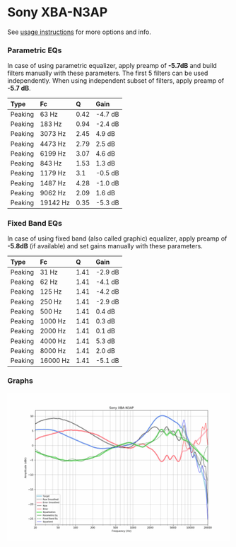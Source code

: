 # Sony XBA-N3AP
See [usage instructions](https://github.com/jaakkopasanen/AutoEq#usage) for more options and info.

### Parametric EQs
In case of using parametric equalizer, apply preamp of **-5.7dB** and build filters manually
with these parameters. The first 5 filters can be used independently.
When using independent subset of filters, apply preamp of **-5.7 dB**.

| Type    | Fc       |    Q | Gain    |
|:--------|:---------|:-----|:--------|
| Peaking | 63 Hz    | 0.42 | -4.7 dB |
| Peaking | 183 Hz   | 0.94 | -2.4 dB |
| Peaking | 3073 Hz  | 2.45 | 4.9 dB  |
| Peaking | 4473 Hz  | 2.79 | 2.5 dB  |
| Peaking | 6199 Hz  | 3.07 | 4.6 dB  |
| Peaking | 843 Hz   | 1.53 | 1.3 dB  |
| Peaking | 1179 Hz  | 3.1  | -0.5 dB |
| Peaking | 1487 Hz  | 4.28 | -1.0 dB |
| Peaking | 9062 Hz  | 2.09 | 1.6 dB  |
| Peaking | 19142 Hz | 0.35 | -5.3 dB |

### Fixed Band EQs
In case of using fixed band (also called graphic) equalizer, apply preamp of **-5.8dB**
(if available) and set gains manually with these parameters.

| Type    | Fc       |    Q | Gain    |
|:--------|:---------|:-----|:--------|
| Peaking | 31 Hz    | 1.41 | -2.9 dB |
| Peaking | 62 Hz    | 1.41 | -4.1 dB |
| Peaking | 125 Hz   | 1.41 | -4.2 dB |
| Peaking | 250 Hz   | 1.41 | -2.9 dB |
| Peaking | 500 Hz   | 1.41 | 0.4 dB  |
| Peaking | 1000 Hz  | 1.41 | 0.3 dB  |
| Peaking | 2000 Hz  | 1.41 | 0.1 dB  |
| Peaking | 4000 Hz  | 1.41 | 5.3 dB  |
| Peaking | 8000 Hz  | 1.41 | 2.0 dB  |
| Peaking | 16000 Hz | 1.41 | -5.1 dB |

### Graphs
![](./Sony%20XBA-N3AP.png)